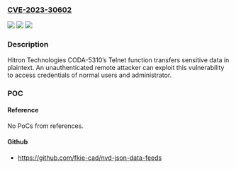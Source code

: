 ### [CVE-2023-30602](https://cve.mitre.org/cgi-bin/cvename.cgi?name=CVE-2023-30602)
![](https://img.shields.io/static/v1?label=Product&message=Hitron%20CODA-5310&color=blue)
![](https://img.shields.io/static/v1?label=Version&message=%3D%20v7.2.4.7.1b3%20&color=brighgreen)
![](https://img.shields.io/static/v1?label=Vulnerability&message=CWE-319%20Cleartext%20Transmission%20of%20Sensitive%20Information&color=brighgreen)

### Description

Hitron Technologies CODA-5310’s Telnet function transfers sensitive data in plaintext. An unauthenticated remote attacker can exploit this vulnerability to access credentials of normal users and administrator.

### POC

#### Reference
No PoCs from references.

#### Github
- https://github.com/fkie-cad/nvd-json-data-feeds

